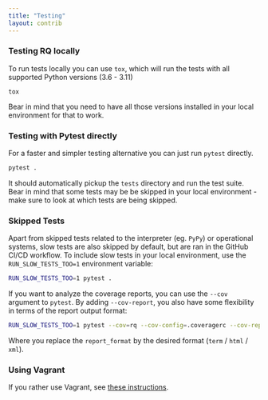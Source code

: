 ```yaml
---
title: "Testing"
layout: contrib
---
```


### Testing RQ locally

To run tests locally you can use `tox`, which will run the tests with all supported Python versions (3.6 - 3.11)

```
tox
```

Bear in mind that you need to have all those versions installed in your local environment for that to work.

### Testing with Pytest directly

For a faster and simpler testing alternative you can just run `pytest` directly.

```sh
pytest .
```

It should automatically pickup the `tests` directory and run the test suite.
Bear in mind that some tests may be be skipped in your local environment - make sure to look at which tests are being skipped.


### Skipped Tests

Apart from skipped tests related to the interpreter (eg. `PyPy`) or operational systems, slow tests are also skipped by default, but are ran in the GitHub CI/CD workflow.
To include slow tests in your local environment, use the `RUN_SLOW_TESTS_TOO=1` environment variable:

```sh
RUN_SLOW_TESTS_TOO=1 pytest .
```

If you want to analyze the coverage reports, you can use the `--cov` argument to `pytest`. By adding `--cov-report`, you also have some flexibility in terms of the report output format:

```sh
RUN_SLOW_TESTS_TOO=1 pytest --cov=rq --cov-config=.coveragerc --cov-report={{report_format}} --durations=5
```

Where you replace the `report_format` by the desired format (`term` / `html` / `xml`).

### Using Vagrant

If you rather use Vagrant, see [these instructions][v].

[v]: {{site.baseurl}}contrib/vagrant/
